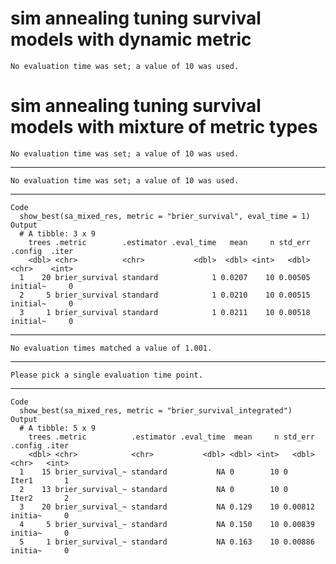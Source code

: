 # sim annealing tuning survival models with dynamic metric

    No evaluation time was set; a value of 10 was used.

# sim annealing tuning survival models with mixture of metric types

    No evaluation time was set; a value of 10 was used.

---

    No evaluation time was set; a value of 10 was used.

---

    Code
      show_best(sa_mixed_res, metric = "brier_survival", eval_time = 1)
    Output
      # A tibble: 3 x 9
        trees .metric        .estimator .eval_time   mean     n std_err .config  .iter
        <dbl> <chr>          <chr>           <dbl>  <dbl> <int>   <dbl> <chr>    <int>
      1    20 brier_survival standard            1 0.0207    10 0.00505 initial~     0
      2     5 brier_survival standard            1 0.0210    10 0.00515 initial~     0
      3     1 brier_survival standard            1 0.0211    10 0.00518 initial~     0

---

    No evaluation times matched a value of 1.001.

---

    Please pick a single evaluation time point.

---

    Code
      show_best(sa_mixed_res, metric = "brier_survival_integrated")
    Output
      # A tibble: 5 x 9
        trees .metric          .estimator .eval_time  mean     n std_err .config .iter
        <dbl> <chr>            <chr>           <dbl> <dbl> <int>   <dbl> <chr>   <int>
      1    15 brier_survival_~ standard           NA 0        10 0       Iter1       1
      2    13 brier_survival_~ standard           NA 0        10 0       Iter2       2
      3    20 brier_survival_~ standard           NA 0.129    10 0.00812 initia~     0
      4     5 brier_survival_~ standard           NA 0.150    10 0.00839 initia~     0
      5     1 brier_survival_~ standard           NA 0.163    10 0.00886 initia~     0

